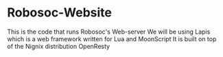# Robosoc-Website
This is the code that runs Robosoc's Web-server
We will be using Lapis which is a web framework written for Lua and MoonScript
It is built on top of the Nignix distribution OpenResty

